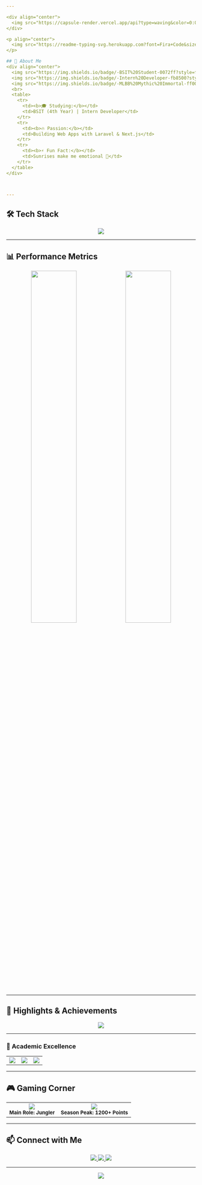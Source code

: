 ```yaml
---

<div align="center">
  <img src="https://capsule-render.vercel.app/api?type=waving&color=0:00c6ff,100:0072ff&height=200&section=header&text=Welcome!&fontSize=40&fontColor=ffffff&animation=fadeIn" />
</div>

<p align="center">
  <img src="https://readme-typing-svg.herokuapp.com?font=Fira+Code&size=22&pause=1000&color=F7B93E&center=true&vCenter=true&width=500&lines=Tech+Enthusiast;Code+%26+Coffee+Lover;Always+Learning+New+Tech" alt="Typing Animation">
</p>

## 🎨 About Me  
<div align="center">
  <img src="https://img.shields.io/badge/-BSIT%20Student-0072ff?style=for-the-badge" />
  <img src="https://img.shields.io/badge/-Intern%20Developer-fb8500?style=for-the-badge" />
  <img src="https://img.shields.io/badge/-MLBB%20Mythic%20Immortal-ff007f?style=for-the-badge" />
  <br>
  <table>
    <tr>
      <td><b>🎓 Studying:</b></td>
      <td>BSIT (4th Year) | Intern Developer</td>
    </tr>
    <tr>
      <td><b>🔥 Passion:</b></td>
      <td>Building Web Apps with Laravel & Next.js</td>
    </tr>
    <tr>
      <td><b>⚡ Fun Fact:</b></td>
      <td>Sunrises make me emotional 🌅</td>
    </tr>
  </table>
</div>



---
```


## 🛠️ Tech Stack  
<div align="center">
  <img src="https://skillicons.dev/icons?i=js,ts,react,nextjs,php,laravel,tailwind,mysql,sqlite" />
</div>

---

## 📊 Performance Metrics

<div align="center">
  <img width="49%" src="https://github-readme-stats.vercel.app/api?username=orland-devc&show_icons=true&theme=tokyonight&hide_border=true&bg_color=0,001f3f,0074cc&title_color=ffffff&text_color=ffffff&icon_color=f7b93e" />
  <img width="49%" src="https://github-readme-streak-stats.herokuapp.com/?user=orland-devc&theme=tokyonight&hide_border=true&background=45%2C001f3f%2C0074cc&ring=F7B93E&fire=F7B93E" />
</div>

---

## 💫 Highlights & Achievements

<div align="center">
  <img src="https://github-profile-trophy.vercel.app/?username=orland-devc&theme=dracula&column=4&row=1&margin-w=15&margin-h=15" />
</div>

---

### 🏅 Academic Excellence
<table align="center">
<tr>
  <td align="center">
    <img src="https://img.shields.io/badge/-Consistent%20Dean's%20Lister-0072ff?style=for-the-badge" />
  </td>
  <td align="center">
    <img src="https://img.shields.io/badge/-Capstone%20Deployed-00c6ff?style=for-the-badge" />
  </td>
  <td align="center">
    <img src="https://img.shields.io/badge/-MLBB%20Mythical%20Immortal-ff007f?style=for-the-badge" />
  </td>
</tr>
</table>

---

## 🎮 Gaming Corner

<div align="center">
  <table>
    <tr>
      <td align="center">
        <img src="https://img.shields.io/badge/MLBB-JINWOO-000000?style=for-the-badge&logo=game&logoColor=white" />
        <br/>
        <sub><b>Main Role: Jungler</b></sub>
      </td>
      <td align="center">
        <img src="https://img.shields.io/badge/Current Rank-Mythic Immortal-FF007F?style=for-the-badge&logo=game&logoColor=white" />
        <br/>
        <sub><b>Season Peak: 1200+ Points</b></sub>
      </td>
    </tr>
  </table>
</div>

---

## 📫 Connect with Me  
<p align="center">
  <a href="https://linkedin.com/in/yourlinkedin" target="_blank">
    <img src="https://img.shields.io/badge/LinkedIn-Connect-blue?style=for-the-badge&logo=linkedin">
  </a>
  <a href="mailto:your@email.com">
    <img src="https://img.shields.io/badge/Email-Send%20a%20Mail-red?style=for-the-badge&logo=gmail">
  </a>
  <a href="https://github.com/orland-devc">
    <img src="https://img.shields.io/github/followers/orland-devc?style=social">
  </a>
</p>

---

<div align="center">
  <img src="https://capsule-render.vercel.app/api?type=waving&color=0:0074cc,100:001f3f&height=200&section=footer" />
</div>
